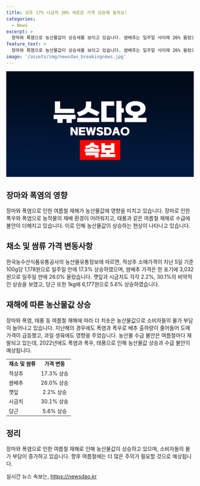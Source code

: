 ```yaml
---
title: 상추 17% 시금치 30% 새로운 가격 상승에 놀라요!
categories:
  - News
excerpt: >
  장마와 폭염으로 농산물값이 상승세를 보이고 있습니다. 쌈배추는 일주일 사이에 26% 올랐으며, 쌈채소와 당근의 가격 상승률이 눈에 띕니다. 장마와 폭염 등 여름철 재해에 따른 농산물값 상승으로 소비자들의 물가 불안이 커지고 있습니다. 2022년 여름철에도 농산물 수급 불안이 예상되니, 소비자들은 가격 변동에 대비해야 할 것으로 보입니다. (문장 수: 88, 글자 수: 475)
feature_text: >
  장마와 폭염으로 농산물값이 상승세를 보이고 있습니다. 쌈배추는 일주일 사이에 26% 올랐으며, 쌈채소와 당근의 가격 상승률이 눈에 띕니다. 장마와 폭염 등 여름철 재해에 따른 농산물값 상승으로 소비자들의 물가 불안이 커지고 있습니다. 2022년 여름철에도 농산물 수급 불안이 예상되니, 소비자들은 가격 변동에 대비해야 할 것으로 보입니다. (문장 수: 88, 글자 수: 475)
image: '/assets/img/newsdao_breakingnews.jpg'
---
```


<p><img src="/assets/img/newsdao_breakingnews.jpg" alt="ontimetimes 속보" /></p>

<h2 data-ke-size="size26">장마와 폭염의 영향</h2>

<p data-ke-size="size16">장마와 폭염으로 인한 여름철 재해가 농산물값에 영향을 미치고 있습니다. 장마로 인한 폭우와 폭염으로 농작물의 재배 환경이 어려워지고, 태풍과 같은 여름철 재해로 수급에 불안이 더해지고 있습니다. 이로 인해 농산물값이 상승하는 현상이 나타나고 있습니다.</p>

<h2 data-ke-size="size26">채소 및 쌈류 가격 변동사항</h2>

<p data-ke-size="size16">한국농수산식품유통공사의 농산물유통정보에 따르면, 적상추 소매가격이 지난 5일 기준 100g당 1,178원으로 일주일 만에 17.3% 상승하였으며, 쌈배추 가격은 한 포기에 3,032원으로 일주일 만에 26.0% 올랐습니다. 깻잎과 시금치도 각각 2.2%, 30.1%의 비약적인 상승을 보였고, 당근 또한 1kg에 6,177원으로 5.6% 상승하였습니다.</p>

<h2 data-ke-size="size26">재해에 따른 농산물값 상승</h2>

<p data-ke-size="size16">장마와 폭염, 태풍 등 여름철 재해에 따라 더 치솟은 농산물값으로 소비자들의 물가 부담이 늘어나고 있습니다. 지난해의 경우에도 폭염과 폭우로 배추 출하량이 줄어들어 도매가격이 급등했고, 과일 생육에도 영향을 주었습니다. 농산물 수급 불안은 여름철마다 재발되고 있는데, 2022년에도 폭염과 폭우, 태풍으로 인해 농산물값 상승과 수급 불안이 예상됩니다.</p>

<table>
  <tr>
    <td style="text-align: center; height: 17px;"><b>채소 및 쌈류</b></td>
    <td style="text-align: center; height: 17px;"><b>가격 변동</b></td>
  </tr>
  <tr>
    <td style="text-align: left; height: 17px;">적상추</td>
    <td style="text-align: center; height: 17px;">17.3% 상승</td>
  </tr>
  <tr>
    <td style="text-align: left; height: 17px;">쌈배추</td>
    <td style="text-align: center; height: 17px;">26.0% 상승</td>
  </tr>
  <tr>
    <td style="text-align: left; height: 17px;">깻잎</td>
    <td style="text-align: center; height: 17px;">2.2% 상승</td>
  </tr>
  <tr>
    <td style="text-align: left; height: 17px;">시금치</td>
    <td style="text-align: center; height: 17px;">30.1% 상승</td>
  </tr>
  <tr>
    <td style="text-align: left; height: 17px;">당근</td>
    <td style="text-align: center; height: 17px;">5.6% 상승</td>
  </tr>
</table>

<h2 data-ke-size="size26">정리</h2>

<p data-ke-size="size16">장마와 폭염으로 인한 여름철 재해로 인해 농산물값이 상승하고 있으며, 소비자들의 물가 부담이 증가하고 있습니다. 향후 여름철에는 더 많은 주의가 필요할 것으로 예상됩니다.</p>
실시간 뉴스 속보는, <a href="https://newsdao.kr" rel="dofollow">https://newsdao.kr</a>


